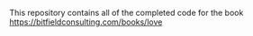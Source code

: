 This repository contains all of the completed code for the book https://bitfieldconsulting.com/books/love